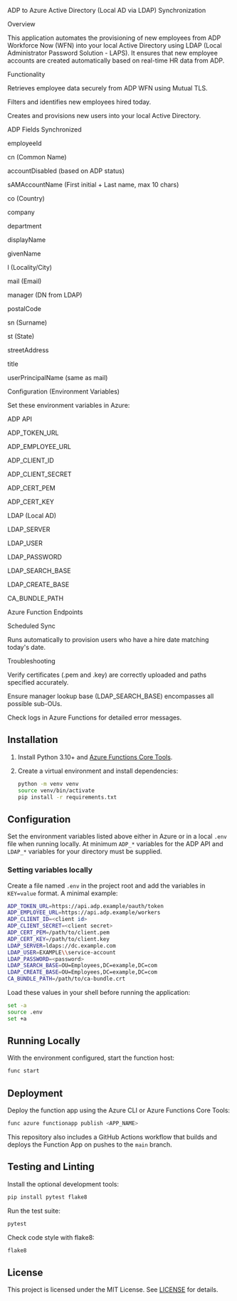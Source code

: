 ADP to Azure Active Directory (Local AD via LDAP) Synchronization

Overview

This application automates the provisioning of new employees from ADP Workforce Now (WFN) into your local Active Directory using LDAP (Local Administrator Password Solution - LAPS). It ensures that new employee accounts are created automatically based on real-time HR data from ADP.

Functionality

Retrieves employee data securely from ADP WFN using Mutual TLS.

Filters and identifies new employees hired today.

Creates and provisions new users into your local Active Directory.

ADP Fields Synchronized

employeeId

cn (Common Name)

accountDisabled (based on ADP status)

sAMAccountName (First initial + Last name, max 10 chars)

co (Country)

company

department

displayName

givenName

l (Locality/City)

mail (Email)

manager (DN from LDAP)

postalCode

sn (Surname)

st (State)

streetAddress

title

userPrincipalName (same as mail)

Configuration (Environment Variables)

Set these environment variables in Azure:

ADP API

ADP_TOKEN_URL

ADP_EMPLOYEE_URL

ADP_CLIENT_ID

ADP_CLIENT_SECRET

ADP_CERT_PEM

ADP_CERT_KEY

LDAP (Local AD)

LDAP_SERVER

LDAP_USER

LDAP_PASSWORD

LDAP_SEARCH_BASE

LDAP_CREATE_BASE

CA_BUNDLE_PATH

Azure Function Endpoints

Scheduled Sync

Runs automatically to provision users who have a hire date matching today's date.

Troubleshooting

Verify certificates (.pem and .key) are correctly uploaded and paths specified accurately.

Ensure manager lookup base (LDAP_SEARCH_BASE) encompasses all possible sub-OUs.

Check logs in Azure Functions for detailed error messages.

Installation
------------

1. Install Python 3.10+ and [Azure Functions Core Tools](https://learn.microsoft.com/azure/azure-functions/functions-run-local).
2. Create a virtual environment and install dependencies:

   ```bash
   python -m venv venv
   source venv/bin/activate
   pip install -r requirements.txt
   ```

Configuration
-------------

Set the environment variables listed above either in Azure or in a local `.env` file when running locally. At minimum `ADP_*` variables for the ADP API and `LDAP_*` variables for your directory must be supplied.

### Setting variables locally

Create a file named `.env` in the project root and add the variables in `KEY=value` format. A minimal example:

```bash
ADP_TOKEN_URL=https://api.adp.example/oauth/token
ADP_EMPLOYEE_URL=https://api.adp.example/workers
ADP_CLIENT_ID=<client id>
ADP_CLIENT_SECRET=<client secret>
ADP_CERT_PEM=/path/to/client.pem
ADP_CERT_KEY=/path/to/client.key
LDAP_SERVER=ldaps://dc.example.com
LDAP_USER=EXAMPLE\\service-account
LDAP_PASSWORD=<password>
LDAP_SEARCH_BASE=OU=Employees,DC=example,DC=com
LDAP_CREATE_BASE=OU=Employees,DC=example,DC=com
CA_BUNDLE_PATH=/path/to/ca-bundle.crt
```

Load these values in your shell before running the application:

```bash
set -a
source .env
set +a
```

Running Locally
---------------

With the environment configured, start the function host:

```bash
func start
```

Deployment
----------

Deploy the function app using the Azure CLI or Azure Functions Core Tools:

```bash
func azure functionapp publish <APP_NAME>
```

This repository also includes a GitHub Actions workflow that builds and deploys the Function App on pushes to the `main` branch.


Testing and Linting
-------------------

Install the optional development tools:

```bash
pip install pytest flake8
```

Run the test suite:

```bash
pytest
```

Check code style with flake8:

```bash
flake8
```

License
-------

This project is licensed under the MIT License. See [LICENSE](LICENSE) for details.

